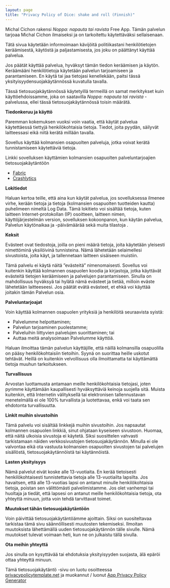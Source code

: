 ```yaml
---
layout: page
title: "Privacy Policy of Dice: shake and roll (Finnish)"
---
```


Michal Cichon rakensi *Noppa: napauta tai ravista* Free App. Tämän palvelun tarjoaa Michal Cichon ilmaiseksi ja on tarkoitettu käytettäväksi sellaisenaan.

Tätä sivua käytetään informoimaan kävijöitä politiikastani henkilötietojen keräämisestä, käytöstä ja paljastamisesta, jos joku on päättänyt käyttää palvelua.

Jos päätät käyttää palvelua, hyväksyt tämän tiedon keräämisen ja käytön. Keräämääni henkilötietoja käytetään palvelun tarjoamiseen ja parantamiseen. En käytä tai jaa tietojasi kenellekään, paitsi tässä yksityisyydensuojakäytännössä kuvatulla tavalla.

Tässä tietosuojakäytännössä käytetyillä termeillä on samat merkitykset kuin käyttöehdoissamme, joka on saatavilla *Noppa: napauta tai ravista* -palvelussa, ellei tässä tietosuojakäytännössä toisin määrätä.

**Tiedonkeruu ja käyttö**

Paremman kokemuksen vuoksi voin vaatia, että käytät palvelua käytettäessä tiettyjä henkilökohtaisia ​​tietoja. Tiedot, joita pyydän, säilyvät laitteessasi eikä niitä kerätä millään tavalla.

Sovellus käyttää kolmansien osapuolten palveluja, jotka voivat kerätä tunnistamiseen käytettäviä tietoja.

Linkki sovelluksen käyttämien kolmansien osapuolten palveluntarjoajien tietosuojakäytäntöön

* [Fabric](https://fabric.io/privacy)
* [Crashlytics](https://try.crashlytics.com/terms/privacy-policy.pdf)

**Lokitiedot**

Haluan kertoa teille, että aina kun käytät palvelua, jos sovelluksessa ilmenee virhe, kerään tietoja ja tietoja (kolmansien osapuolten tuotteiden kautta) puhelimeen nimeltä Log Data. Tämä lokitieto voi sisältää tietoja, kuten laitteen Internet-protokollan (IP) osoitteen, laitteen nimen, käyttöjärjestelmän version, sovelluksen kokoonpanon, kun käytän palvelua, Palvelun käytönaikaa ja -päivämäärää sekä muita tilastoja .

**Keksit**

Evästeet ovat tiedostoja, joilla on pieni määrä tietoja, joita käytetään yleisesti nimettöminä yksilöivinä tunnisteina. Nämä lähetetään selaimellesi sivustoista, joita käyt, ja tallennetaan laitteen sisäiseen muistiin.

Tämä palvelu ei käytä näitä ”evästeitä” nimenomaisesti. Sovellus voi kuitenkin käyttää kolmannen osapuolen koodia ja kirjastoja, jotka käyttävät evästeitä tietojen keräämiseen ja palvelujen parantamiseen. Sinulla on mahdollisuus hyväksyä tai hylätä nämä evästeet ja tietää, milloin eväste lähetetään laitteeseesi. Jos päätät evätä evästeet, et ehkä voi käyttää joitakin tämän Palvelun osia.

**Palveluntarjoajat**

Voin käyttää kolmannen osapuolen yrityksiä ja henkilöitä seuraavista syistä:

* Palvelumme helpottaminen;
* Palvelun tarjoaminen puolestamme;
* Palveluihin liittyvien palvelujen suorittaminen; tai
* Auttaa meitä analysoimaan Palvelumme käyttöä.

Haluan ilmoittaa tämän palvelun käyttäjille, että näillä kolmansilla osapuolilla on pääsy henkilökohtaisiin tietoihin. Syynä on suorittaa heille uskotut tehtävät. Heillä on kuitenkin velvollisuus olla ilmoittamatta tai käyttämättä tietoja muuhun tarkoitukseen.

**Turvallisuus**

Arvostan luottamusta antamaan meille henkilökohtaisia ​​tietojasi, joten pyrimme käyttämään kaupallisesti hyväksyttäviä keinoja suojella sitä. Muista kuitenkin, että Internetin välityksellä tai elektronisen tallennustavan menetelmällä ei ole 100% turvallista ja luotettavaa, enkä voi taata sen ehdotonta turvallisuutta.

**Linkit muihin sivustoihin**

Tämä palvelu voi sisältää linkkejä muihin sivustoihin. Jos napsautat kolmannen osapuolen linkkiä, sinut ohjataan kyseiseen sivustoon. Huomaa, että näitä ulkoisia sivustoja ei käytetä. Siksi suosittelen vahvasti tarkistamaan näiden verkkosivustojen tietosuojakäytännön. Minulla ei ole valvontaa eikä ota vastuuta kolmansien osapuolten sivustojen tai palvelujen sisällöstä, tietosuojakäytännöistä tai käytännöistä.

**Lasten yksityisyys**

Nämä palvelut eivät koske alle 13-vuotiaita. En kerää tietoisesti henkilökohtaisesti tunnistettavia tietoja alle 13-vuotiailta lapsilta. Jos havaitsen, että alle 13-vuotias lapsi on antanut minulle henkilökohtaisia ​​tietoja, poistan sen välittömästi palvelimistamme. Jos olet vanhempi tai huoltaja ja tiedät, että lapsesi on antanut meille henkilökohtaisia ​​tietoja, ota yhteyttä minuun, jotta voin tehdä tarvittavat toimet.

**Muutokset tähän tietosuojakäytäntöön**

Voin päivittää tietosuojakäytäntöämme ajoittain. Siksi on suositeltavaa tarkistaa tämä sivu säännöllisesti muutosten tekemiseksi. Ilmoitan muutoksista lähettämällä uuden tietosuojakäytännön tälle sivulle. Nämä muutokset tulevat voimaan heti, kun ne on julkaistu tällä sivulla.

**Ota meihin yhteyttä**

Jos sinulla on kysyttävää tai ehdotuksia yksityisyyden suojasta, älä epäröi ottaa yhteyttä minuun.

Tämä tietosuojakäytäntö -sivu on luotu osoitteessa [privacypolicytemplate.net](https://privacypolicytemplate.net) ja muokannut / luonut [App Privacy Policy Generator](https://app-privacy-policy-generator.firebaseapp.com/)